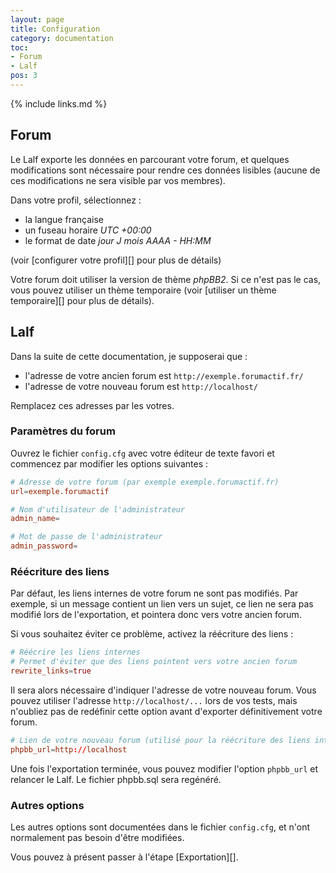 ```yaml
---
layout: page
title: Configuration
category: documentation
toc:
- Forum
- Lalf
pos: 3
---
```


{% include links.md %}

## Forum

Le Lalf exporte les données en parcourant votre forum, et quelques
modifications sont nécessaire pour rendre ces données lisibles (aucune
de ces modifications ne sera visible par vos membres).

Dans votre profil, sélectionnez : 

 - la langue française
 - un fuseau horaire *UTC +00:00*
 - le format de date *jour J mois AAAA - HH:MM*

(voir [configurer votre profil][] pour plus de détails)

Votre forum doit utiliser la version de thème *phpBB2*. Si ce n'est
pas le cas, vous pouvez utiliser un thème temporaire (voir
[utiliser un thème temporaire][] pour plus de détails).

## Lalf

<div class="information" markdown="1">
Dans la suite de cette documentation, je supposerai que :

- l'adresse de votre ancien forum est `http://exemple.forumactif.fr/`
- l'adresse de votre nouveau forum est `http://localhost/`

Remplacez ces adresses par les votres.
</div>

### Paramètres du forum

Ouvrez le fichier `config.cfg` avec votre éditeur de texte favori et
commencez par modifier les options suivantes :

```conf
# Adresse de votre forum (par exemple exemple.forumactif.fr)
url=exemple.forumactif

# Nom d'utilisateur de l'administrateur
admin_name=

# Mot de passe de l'administrateur
admin_password=
```

### Réécriture des liens

Par défaut, les liens internes de votre forum ne sont pas
modifiés. Par exemple, si un message contient un lien vers un sujet,
ce lien ne sera pas modifié lors de l'exportation, et pointera donc
vers votre ancien forum.

Si vous souhaitez éviter ce problème, activez la réécriture des liens :

```conf
# Réécrire les liens internes
# Permet d'éviter que des liens pointent vers votre ancien forum
rewrite_links=true
```

Il sera alors nécessaire d'indiquer l'adresse de votre nouveau
forum. Vous pouvez utiliser l'adresse `http://localhost/...` lors de vos tests,
mais n'oubliez pas de redéfinir cette option avant d'exporter
définitivement votre forum.

```conf
# Lien de votre nouveau forum (utilisé pour la réécriture des liens internes)
phpbb_url=http://localhost
```

Une fois l'exportation terminée, vous pouvez modifier l'option
`phpbb_url` et relancer le Lalf. Le fichier phpbb.sql sera regénéré.

### Autres options

Les autres options sont documentées dans le fichier `config.cfg`, et
n'ont normalement pas besoin d'être modifiées.

Vous pouvez à présent passer à l'étape [Exportation][].
